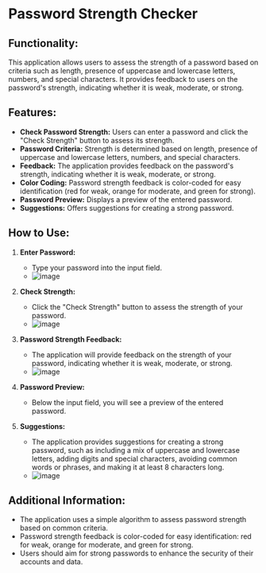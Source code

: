 # Password Strength Checker

## Functionality:
This application allows users to assess the strength of a password based on criteria such as length, presence of uppercase and lowercase letters, numbers, and special characters. It provides feedback to users on the password's strength, indicating whether it is weak, moderate, or strong.

## Features:
- **Check Password Strength:** Users can enter a password and click the "Check Strength" button to assess its strength.
- **Password Criteria:** Strength is determined based on length, presence of uppercase and lowercase letters, numbers, and special characters.
- **Feedback:** The application provides feedback on the password's strength, indicating whether it is weak, moderate, or strong.
- **Color Coding:** Password strength feedback is color-coded for easy identification (red for weak, orange for moderate, and green for strong).
- **Password Preview:** Displays a preview of the entered password.
- **Suggestions:** Offers suggestions for creating a strong password.

## How to Use:
1. **Enter Password:**
   - Type your password into the input field.
   - ![image](https://github.com/CaptHarsh/PRODIGY_CS_03/assets/117205669/b94ce66f-b0f1-40d3-906f-b0588bfe364a)


2. **Check Strength:**
   - Click the "Check Strength" button to assess the strength of your password.
   - ![image](https://github.com/CaptHarsh/PRODIGY_CS_03/assets/117205669/cfb19bc0-a4d6-4a6d-8464-89aa0796f3c4)


3. **Password Strength Feedback:**
   - The application will provide feedback on the strength of your password, indicating whether it is weak, moderate, or strong.
   - ![image](https://github.com/CaptHarsh/PRODIGY_CS_03/assets/117205669/257d3e1b-e973-472e-bcf2-2523cb748bae)


4. **Password Preview:**
   - Below the input field, you will see a preview of the entered password.

5. **Suggestions:**
   - The application provides suggestions for creating a strong password, such as including a mix of uppercase and lowercase letters, adding digits and special characters, avoiding common words or phrases, and making it at least 8 characters long.
   - ![image](https://github.com/CaptHarsh/PRODIGY_CS_03/assets/117205669/e902bbba-f50c-4a63-a50a-c15238e242f5)


## Additional Information:
- The application uses a simple algorithm to assess password strength based on common criteria.
- Password strength feedback is color-coded for easy identification: red for weak, orange for moderate, and green for strong.
- Users should aim for strong passwords to enhance the security of their accounts and data.
